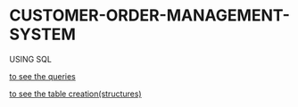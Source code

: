 # CUSTOMER-ORDER-MANAGEMENT-SYSTEM
USING SQL

[to see the queries](https://github.com/bhuvan1509/CUSTOMER-ORDER-MANAGEMENT-SYSTEM/blob/main/README.md)

[to see the table creation(structures)](https://github.com/bhuvan1509/CUSTOMER-ORDER-MANAGEMENT-SYSTEM/blob/main/COMS%20tables%20creation.sql)
